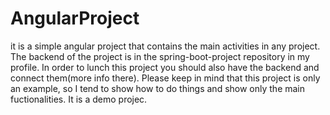 # AngularProject

it is a simple angular project that contains the main activities in any project.
The backend of the project is in the spring-boot-project repository in my profile. In order to lunch this project you should also have the backend and connect them(more info there).
Please keep in mind that this project is only an example, so I tend to show how to do things and show only the main fuctionalities. It is a demo projec.
